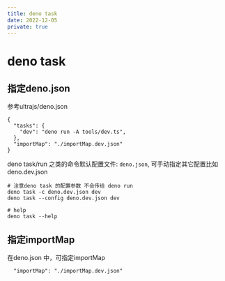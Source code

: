 ```yaml
---
title: deno task
date: 2022-12-05
private: true
---
```

# deno task

## 指定deno.json
参考ultrajs/deno.json

    {
      "tasks": {
        "dev": "deno run -A tools/dev.ts", 
      },
      "importMap": "./importMap.dev.json"
    }

deno task/run 之类的命令默认配置文件: `deno.json`, 可手动指定其它配置比如 deno.dev.json

    # 注意deno task 的配置参数 不会传给 deno run
    deno task -c deno.dev.json dev
    deno task --config deno.dev.json dev

    # help
    deno task --help

## 指定importMap
在deno.json 中，可指定importMap

      "importMap": "./importMap.dev.json"